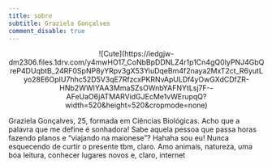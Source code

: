 ```yaml
---
title: sobre
subtitle: Graziela Gonçalves
comment_disable: true 
---
```

<p align='center'>
![Cute](https://iedgjw-dm2306.files.1drv.com/y4mwHO17_CoNbBpDDNLZ4r1p1Cn4gQ0IyPNJ4GbQreP4DUqbtB_24RF0SpNP8yYRpv3gX53YiuDqeBm4f2naya2MxT2ct_R6yutLyo28E6OpIU7hhc52D5V3qE7RfzcxPKRNvApULDf4yOwGXdCDfZR-HNb2WWIYAA3MmaSZsOWnbYAFNYtLsj7F--AFeUaO6jATMARVidGJEcMe1vWErupqQ?width=520&height=520&cropmode=none)

Graziela Gonçalves, 25, formada em Ciências Biológicas. 
Acho que a palavra que me define é sonhadora! Sabe aquela pessoa que passa horas fazendo planos e “viajando na maionese”? 
Hahaha sou eu! 
Nunca esquecendo de curtir o presente tbm, claro.
Amo animais, natureza, uma boa leitura, conhecer lugares novos e, claro, internet
</p>

